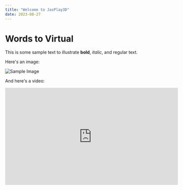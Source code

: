 ```yaml
---
title: "Welcome to JasPlay3D"
date: 2023-08-27
---
```


# Words to Virtual

This is some sample text to illustrate **bold**, _italic_, and regular text.

Here's an image:

![Sample Image](/images/sample-image.jpg)

And here's a video:

<iframe width="560" height="315" src="https://www.youtube.com/embed/lOYBVGCj2ss?si=pnZYRwnqwN13ArNt" title="YouTube video player" frameborder="0" allow="accelerometer; autoplay; clipboard-write; encrypted-media; gyroscope; picture-in-picture; web-share" allowfullscreen></iframe>
